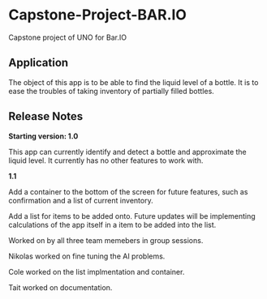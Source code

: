 # Capstone-Project-BAR.IO

Capstone project of UNO for Bar.IO

## Application

The object of this app is to be able to find the liquid level of a bottle. It is to ease the troubles of taking inventory of partially filled bottles.


## Release Notes

**Starting version: 1.0**

This app can currently identify and detect a bottle and approximate the liquid level. It currently has no other features to work with.

**1.1**

Add a container to the bottom of the screen for future features, such as confirmation and a list of current inventory.

Add a list for items to be added onto. Future updates will be implementing calculations of the app itself in a item to be added into the list.

Worked on by all three team memebers in group sessions. 

Nikolas worked on fine tuning the AI problems. 

Cole worked on the list implmentation and container. 

Tait worked on documentation. 
